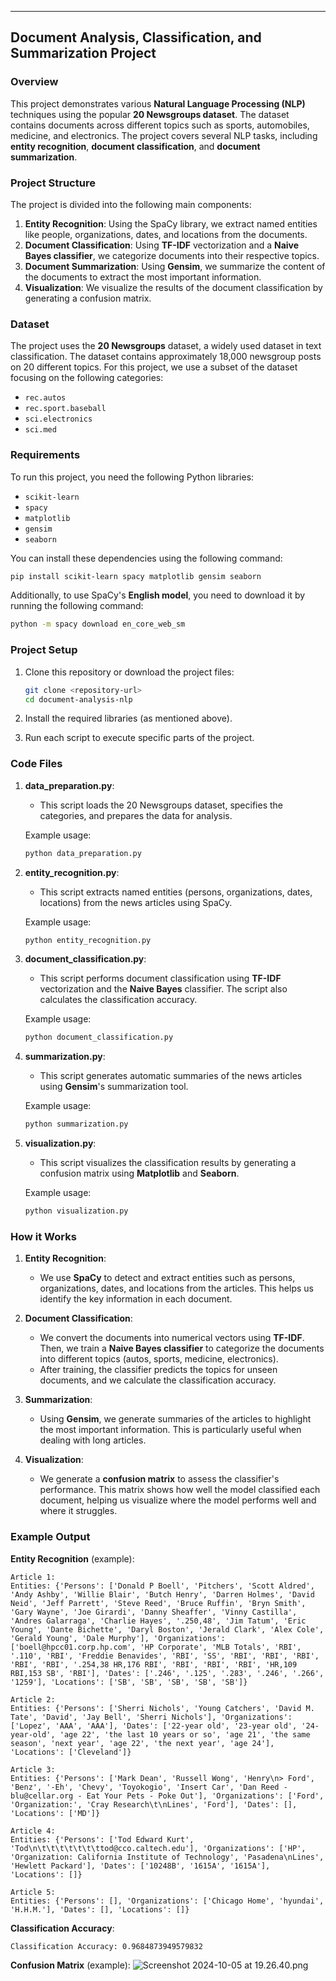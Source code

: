 
---

## Document Analysis, Classification, and Summarization Project

### Overview
This project demonstrates various **Natural Language Processing (NLP)** techniques using the popular **20 Newsgroups dataset**. The dataset contains documents across different topics such as sports, automobiles, medicine, and electronics. The project covers several NLP tasks, including **entity recognition**, **document classification**, and **document summarization**.

### Project Structure
The project is divided into the following main components:

1. **Entity Recognition**: Using the SpaCy library, we extract named entities like people, organizations, dates, and locations from the documents.
2. **Document Classification**: Using **TF-IDF** vectorization and a **Naive Bayes classifier**, we categorize documents into their respective topics.
3. **Document Summarization**: Using **Gensim**, we summarize the content of the documents to extract the most important information.
4. **Visualization**: We visualize the results of the document classification by generating a confusion matrix.

### Dataset
The project uses the **20 Newsgroups** dataset, a widely used dataset in text classification. The dataset contains approximately 18,000 newsgroup posts on 20 different topics. For this project, we use a subset of the dataset focusing on the following categories:
- `rec.autos`
- `rec.sport.baseball`
- `sci.electronics`
- `sci.med`

### Requirements

To run this project, you need the following Python libraries:
- `scikit-learn`
- `spacy`
- `matplotlib`
- `gensim`
- `seaborn`

You can install these dependencies using the following command:

```bash
pip install scikit-learn spacy matplotlib gensim seaborn
```

Additionally, to use SpaCy's **English model**, you need to download it by running the following command:

```bash
python -m spacy download en_core_web_sm
```

### Project Setup

1. Clone this repository or download the project files:
    ```bash
    git clone <repository-url>
    cd document-analysis-nlp
    ```

2. Install the required libraries (as mentioned above).
   
3. Run each script to execute specific parts of the project.

### Code Files

1. **data_preparation.py**:
   - This script loads the 20 Newsgroups dataset, specifies the categories, and prepares the data for analysis.

   Example usage:
   ```bash
   python data_preparation.py
   ```

2. **entity_recognition.py**:
   - This script extracts named entities (persons, organizations, dates, locations) from the news articles using SpaCy.

   Example usage:
   ```bash
   python entity_recognition.py
   ```

3. **document_classification.py**:
   - This script performs document classification using **TF-IDF** vectorization and the **Naive Bayes** classifier. The script also calculates the classification accuracy.

   Example usage:
   ```bash
   python document_classification.py
   ```

4. **summarization.py**:
   - This script generates automatic summaries of the news articles using **Gensim**'s summarization tool.

   Example usage:
   ```bash
   python summarization.py
   ```

5. **visualization.py**:
   - This script visualizes the classification results by generating a confusion matrix using **Matplotlib** and **Seaborn**.

   Example usage:
   ```bash
   python visualization.py
   ```

### How it Works

1. **Entity Recognition**: 
   - We use **SpaCy** to detect and extract entities such as persons, organizations, dates, and locations from the articles. This helps us identify the key information in each document.
   
2. **Document Classification**: 
   - We convert the documents into numerical vectors using **TF-IDF**. Then, we train a **Naive Bayes classifier** to categorize the documents into different topics (autos, sports, medicine, electronics).
   - After training, the classifier predicts the topics for unseen documents, and we calculate the classification accuracy.

3. **Summarization**:
   - Using **Gensim**, we generate summaries of the articles to highlight the most important information. This is particularly useful when dealing with long articles.

4. **Visualization**:
   - We generate a **confusion matrix** to assess the classifier's performance. This matrix shows how well the model classified each document, helping us visualize where the model performs well and where it struggles.

### Example Output

**Entity Recognition** (example):
```
Article 1:
Entities: {'Persons': ['Donald P Boell', 'Pitchers', 'Scott Aldred', 'Andy Ashby', 'Willie Blair', 'Butch Henry', 'Darren Holmes', 'David Neid', 'Jeff Parrett', 'Steve Reed', 'Bruce Ruffin', 'Bryn Smith', 'Gary Wayne', 'Joe Girardi', 'Danny Sheaffer', 'Vinny Castilla', 'Andres Galarraga', 'Charlie Hayes', '.250,48', 'Jim Tatum', 'Eric Young', 'Dante Bichette', 'Daryl Boston', 'Jerald Clark', 'Alex Cole', 'Gerald Young', 'Dale Murphy'], 'Organizations': ['boell@hpcc01.corp.hp.com', 'HP Corporate', 'MLB Totals', 'RBI', '.110', 'RBI', 'Freddie Benavides', 'RBI', 'SS', 'RBI', 'RBI', 'RBI', 'RBI', 'RBI', '.254,38 HR,176 RBI', 'RBI', 'RBI', 'RBI', 'HR,109 RBI,153 SB', 'RBI'], 'Dates': ['.246', '.125', '.283', '.246', '.266', '1259'], 'Locations': ['SB', 'SB', 'SB', 'SB', 'SB']}

Article 2:
Entities: {'Persons': ['Sherri Nichols', 'Young Catchers', 'David M. Tate', 'David', 'Jay Bell', 'Sherri Nichols'], 'Organizations': ['Lopez', 'AAA', 'AAA'], 'Dates': ['22-year old', '23-year old', '24-year-old', 'age 22', 'the last 10 years or so', 'age 21', 'the same season', 'next year', 'age 22', 'the next year', 'age 24'], 'Locations': ['Cleveland']}

Article 3:
Entities: {'Persons': ['Mark Dean', 'Russell Wong', 'Henry\n> Ford', 'Benz', '-Eh', 'Chevy', 'Toyokogio', 'Insert Car', 'Dan Reed - blu@cellar.org - Eat Your Pets - Poke Out'], 'Organizations': ['Ford', 'Organization:', 'Cray Research\t\nLines', 'Ford'], 'Dates': [], 'Locations': ['MD']}

Article 4:
Entities: {'Persons': ['Tod Edward Kurt', 'Tod\n\t\t\t\t\t\t\ttod@cco.caltech.edu'], 'Organizations': ['HP', 'Organization: California Institute of Technology', 'Pasadena\nLines', 'Hewlett Packard'], 'Dates': ['10248B', '1615A', '1615A'], 'Locations': []}

Article 5:
Entities: {'Persons': [], 'Organizations': ['Chicago Home', 'hyundai', 'H.H.M.'], 'Dates': [], 'Locations': []}

```

**Classification Accuracy**:
```
Classification Accuracy: 0.9684873949579832
```

**Confusion Matrix** (example):
![Screenshot 2024-10-05 at 19.26.40.png](..%2F..%2F..%2F..%2FDownloads%2FScreenshot%202024-10-05%20at%2019.26.40.png)
